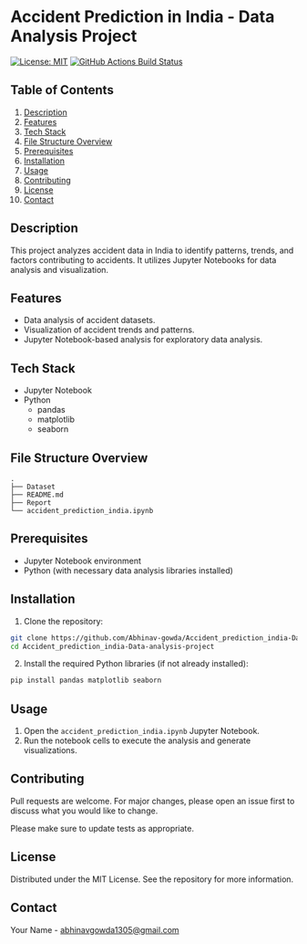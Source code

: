 # Accident Prediction in India - Data Analysis Project

[![License: MIT](https://img.shields.io/badge/License-MIT-blue.svg)](https://opensource.org/licenses/MIT)
[![GitHub Actions Build Status](https://img.shields.io/github/actions/workflow/status/Abhinav-gowda/Accident_prediction_india-Data-analysis-project/main.yml?branch=main)]()

## Table of Contents

1.  [Description](#description)
2.  [Features](#features)
3.  [Tech Stack](#tech-stack)
4.  [File Structure Overview](#file-structure-overview)
5.  [Prerequisites](#prerequisites)
6.  [Installation](#installation)
7.  [Usage](#usage)
8.  [Contributing](#contributing)
9.  [License](#license)
10. [Contact](#contact)

## Description

This project analyzes accident data in India to identify patterns, trends, and factors contributing to accidents. It utilizes Jupyter Notebooks for data analysis and visualization.

## Features

*   Data analysis of accident datasets.
*   Visualization of accident trends and patterns.
*   Jupyter Notebook-based analysis for exploratory data analysis.

## Tech Stack

*   Jupyter Notebook
*   Python
    *   pandas
    *   matplotlib
    *   seaborn

## File Structure Overview

```text
.
├── Dataset
├── README.md
├── Report
└── accident_prediction_india.ipynb
```

## Prerequisites

*   Jupyter Notebook environment
*   Python (with necessary data analysis libraries installed)

## Installation

1.  Clone the repository:

   ```bash
   git clone https://github.com/Abhinav-gowda/Accident_prediction_india-Data-analysis-project.git
   cd Accident_prediction_india-Data-analysis-project
   ```

2.  Install the required Python libraries (if not already installed):

   ```bash
   pip install pandas matplotlib seaborn
   ```

## Usage

1.  Open the `accident_prediction_india.ipynb` Jupyter Notebook.
2.  Run the notebook cells to execute the analysis and generate visualizations.

## Contributing

Pull requests are welcome. For major changes, please open an issue first to discuss what you would like to change.

Please make sure to update tests as appropriate.

## License

Distributed under the MIT License. See the repository for more information.

## Contact

Your Name - abhinavgowda1305@gmail.com
